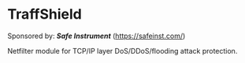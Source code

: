 # TraffShield
Sponsored by: ***Safe Instrument*** (https://safeinst.com/) 


Netfilter module for TCP/IP layer DoS/DDoS/flooding attack protection.
